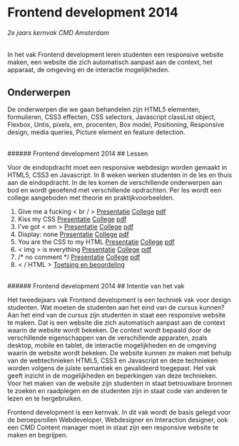 
# Frontend development 2014
###### 2e jaars kernvak CMD Amsterdam
In het vak Frontend development leren studenten een responsive website maken, een website die zich automatisch aanpast aan de context, het apparaat, de omgeving en de interactie mogelijkheden.

## Onderwerpen
De onderwerpen die we gaan behandelen zijn HTML5 elementen, formulieren, 
CSS3 effecten, CSS selectors, 
Javascript classList object, 
Flexbox, 
Untis, pixels, em, procenten, 
Box model, Positioning, 
Responsive design, media queries, 
Picture element en feature detection.


<br>
###### Frontend development 2014
## Lessen

Voor de eindopdracht moet een responsive webdesign worden gemaakt in HTML5, CSS3 en Javascript. 
In 8 weken werken studenten in de les en thuis aan de eindopdracht. 
In de les komen de verschillende onderwerpen aan bod en wordt geoefend met verschillende opdrachten.
Per les wordt een college aangeboden met theorie en praktijkvoorbeelden.


1. Give me a fucking < br / > [Presentatie](/Presentaties/les1-gimme-a-fucking-br.html) [College](Colleges/les1-gimme-a-fucking-br/index.html) [pdf](Colleges/les1-gimme-a-fucking-br/Give-me-a-fucking-br.pdf)
2. Kiss my CSS [Presentatie](/Presentaties/les2-kiss-my-css.html) [College](Colleges/les2-kiss-my-CSS/index.html) [pdf](Colleges/les2-kiss-my-CSS/Kiss-my-css.pdf)
3. I’ve got < em > [Presentatie](/Presentaties/les3-i-ve-got-em.html) [College](Colleges/les3-i-ve-got-em/index.html) [pdf](Colleges/les3-i-ve-got-em/i-ve-got-em.pdf)
4. Display: none [Presentatie](/Presentaties/les4-display-none.html) [College](Colleges/les4-display-none/index.html) [pdf](Colleges/les4-display-none/display-none.pdf)
5. You are the CSS to my HTML [Presentatie](/Presentaties/les5-you-are-the-css-to-my-html.html) [College](Colleges/les5-you-are-the-CSS-to-my-HTML/index.html) [pdf](Colleges/les5-you-are-the-CSS-to-my-HTML/you-are-the-CSS-to-my-HTML.pdf)
6. < img > is everything [Presentatie](/Presentaties/les6-img-is-everything.html) [College](Colleges/les6-img-is-everything/index.html) [pdf](Colleges/les6-img-is-everything/img-is-everything.pdf)
7. /* no comment */ [Presentatie](/Presentaties/les7-no-comment.html) [College](Colleges/les7-no-comment/index.html) [pdf](Colleges/les7-no-comment/no-comment.pdf)
8. < / HTML > [Toetsing en beoordeling](#)


<br>
###### Frontend development 2014
## Intentie van het vak

Het tweedejaars vak Frontend development is een techniek vak voor design studenten. 
Wat moeten de studenten aan het eind van de cursus kunnen? 
Aan het eind van de cursus zijn studenten in staat een responsive website te maken. 
Dat is een website die zich automatisch aanpast aan de context waarin de website wordt bekeken. 
De context wordt bepaald door de verschillende eigenschappen van de verschillende apparaten, zoals desktop, mobile en tablet, de interactie mogelijkheden en de omgeving waarin de website wordt bekeken. 
De website kunnen ze maken met behulp van de webtechnieken HTML5, CSS3 en Javascript en deze technieken worden volgens de juiste semantiek en gevalideerd toegepast.  Het vak geeft inzicht in de mogelijkheden en beperkingen van deze technieken. Voor het maken van de website zijn studenten in staat betrouwbare bronnen te zoeken en raadplegen en de studenten zijn in staat code van anderen te lezen en te hergebruiken.

Frontend development is een kernvak. In dit vak wordt de basis gelegd voor de beroepsrollen Webdeveloper, Webdesigner en Interaction designer, ook een CMD Content manager moet in staat zijn een responsive website te maken en begrijpen.


